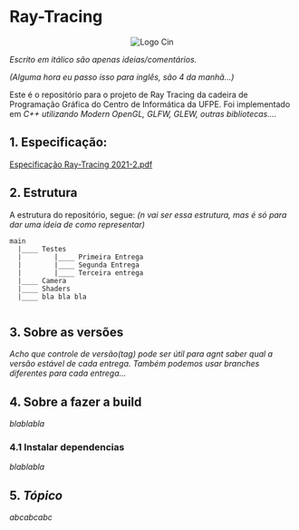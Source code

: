 # Ray-Tracing

<div style="text-align:center">
    <image src = https://user-images.githubusercontent.com/61971951/158547749-f84ac0cb-6138-4bdd-a939-93aa663ba690.png? alt="Logo Cin">
</div>



_Escrito em itálico são apenas ideias/comentários._
 
_(Alguma hora eu passo isso para inglês, são 4 da manhã...)_

Este é o repositório para o projeto de Ray Tracing da cadeira de Programação Gráfica do Centro de Informática da UFPE. 
Foi implementado em _C++ utilizando Modern OpenGL, GLFW, GLEW, outras bibliotecas...._


 ## 1. Especificação:
   [Especificação Ray-Tracing 2021-2.pdf](https://github.com/addaesg/Ray-Tracing/files/8260225/Especificacao.Ray-Tracing.2021-2.pdf)
   

## 2. Estrutura
A estrutura do repositório, segue: _(n vai ser essa estrutura, mas é só para dar uma ideia de como representar)_
```
main
  |____ Testes
  |        |____ Primeira Entrega
  |        |____ Segunda Entrega
  |        |____ Terceira entrega
  |____ Camera
  |____ Shaders
  |____ bla bla bla
  
```

## 3. Sobre as versões
_Acho que controle de versão(tag) pode ser útil para agnt saber qual a versão estável de cada entrega.
Também podemos usar branches diferentes para cada entrega..._

## 4. Sobre a fazer a build
_blablabla_
  
### 4.1 Instalar dependencias
_blablabla_

## 5. _Tópico_
_abcabcabc_

